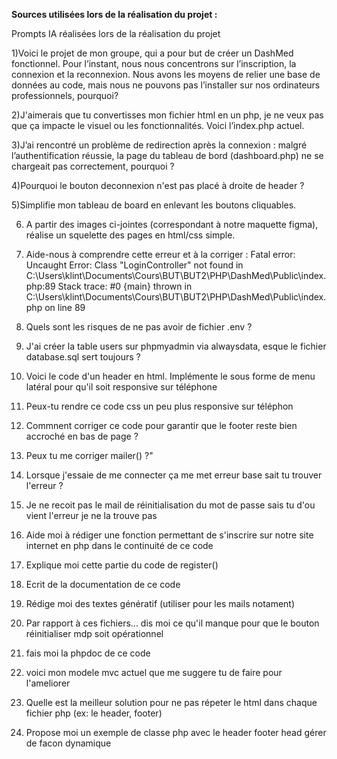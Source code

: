 **Sources utilisées lors de la réalisation du projet :**

Prompts IA réalisées lors de la réalisation du projet 

1)Voici le projet de mon groupe, qui a pour but de créer un DashMed fonctionnel. Pour l’instant, nous nous concentrons sur l’inscription, la connexion et la reconnexion. Nous avons les moyens de relier une base de données au code, mais nous ne pouvons pas l’installer sur nos ordinateurs professionnels, pourquoi?

2)J'aimerais que tu convertisses mon fichier html en un php, je ne veux pas que ça impacte le visuel ou les fonctionnalités. Voici l’index.php actuel.

3)J’ai rencontré un problème de redirection après la connexion : malgré l’authentification réussie, la page du tableau de bord (dashboard.php) ne se chargeait pas correctement, pourquoi ?

4)Pourquoi le bouton deconnexion n'est pas placé à droite de header ?

5)Simplifie mon tableau de board en enlevant les boutons cliquables.

6) A partir des images ci-jointes (correspondant à notre maquette figma), réalise un squelette des pages en html/css simple.

7) Aide-nous à comprendre cette erreur et à la corriger : Fatal error: Uncaught Error: Class "LoginController" not found in C:\Users\klint\Documents\Cours\BUT\BUT2\PHP\DashMed\Public\index.php:89 Stack trace: #0 {main} thrown in C:\Users\klint\Documents\Cours\BUT\BUT2\PHP\DashMed\Public\index.php on line 89

8) Quels sont les risques de ne pas avoir de fichier .env ?
    
9) J'ai créer la table users sur phpmyadmin via alwaysdata, esque le fichier database.sql sert toujours ?

10) Voici le code d'un header en html. Implémente le sous forme de menu latéral pour qu'il soit responsive sur téléphone

11) Peux-tu rendre ce code css un peu plus responsive sur téléphon

12) Commnent corriger ce code pour garantir que le footer reste bien accroché en bas de page ? 

13) Peux tu me corriger mailer() ?"
   
14) Lorsque j'essaie de me connecter ça me met erreur base sait tu trouver l'erreur ?

15) Je ne recoit pas le mail de réinitialisation du mot de passe sais tu d'ou vient l'erreur je ne la trouve pas

16) Aide moi à rédiger une fonction permettant de s'inscrire sur notre site internet en php dans le continuité de ce code

17) Explique moi cette partie du code de register()

18) Ecrit de la documentation de ce code

19) Rédige moi des textes génératif (utiliser pour les mails notament)

20) Par rapport à ces fichiers... dis moi ce qu'il manque pour que le bouton réinitialiser mdp soit opérationnel

21) fais moi la phpdoc de ce code

22) voici mon modele mvc actuel que me suggere tu de faire pour l'ameliorer

23) Quelle est la meilleur solution pour ne pas répeter le html dans chaque fichier php (ex: le header, footer)

24) Propose moi un exemple de classe php avec le header footer head gérer de facon dynamique

